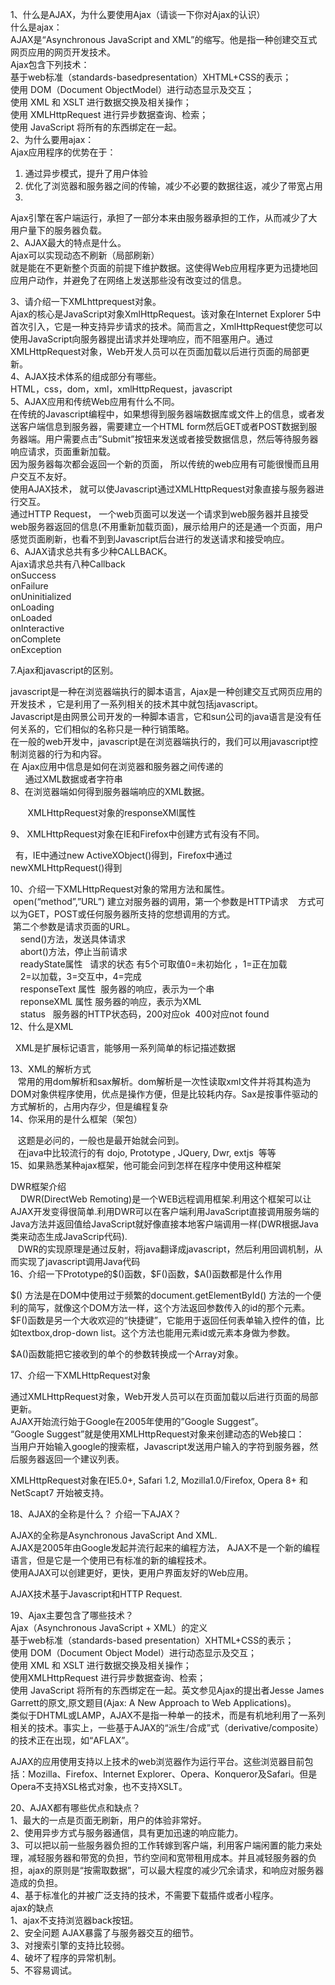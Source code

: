 1、什么是AJAX，为什么要使用Ajax（请谈一下你对Ajax的认识）  
什么是ajax：  
AJAX是“Asynchronous JavaScript and
XML”的缩写。他是指一种创建交互式网页应用的网页开发技术。  
Ajax包含下列技术：  
基于web标准（standards-basedpresentation）XHTML+CSS的表示；  
使用 DOM（Document ObjectModel）进行动态显示及交互；  
使用 XML 和 XSLT 进行数据交换及相关操作；  
使用 XMLHttpRequest 进行异步数据查询、检索；  
使用 JavaScript 将所有的东西绑定在一起。  
2、为什么要用ajax：  
Ajax应用程序的优势在于：  
1. 通过异步模式，提升了用户体验  
2. 优化了浏览器和服务器之间的传输，减少不必要的数据往返，减少了带宽占用  
3.
Ajax引擎在客户端运行，承担了一部分本来由服务器承担的工作，从而减少了大用户量下的服务器负载。  
2、AJAX最大的特点是什么。  
Ajax可以实现动态不刷新（局部刷新）  
就是能在不更新整个页面的前提下维护数据。这使得Web应用程序更为迅捷地回应用户动作，并避免了在网络上发送那些没有改变过的信息。  
  
3、请介绍一下XMLhttprequest对象。  
Ajax的核心是JavaScript对象XmlHttpRequest。该对象在Internet Explorer
5中首次引入，它是一种支持异步请求的技术。简而言之，XmlHttpRequest使您可以使用JavaScript向服务器提出请求并处理响应，而不阻塞用户。通过XMLHttpRequest对象，Web开发人员可以在页面加载以后进行页面的局部更新。  
4、AJAX技术体系的组成部分有哪些。  
HTML，css，dom，xml，xmlHttpRequest，javascript  
5、AJAX应用和传统Web应用有什么不同。  
在传统的Javascript编程中，如果想得到服务器端数据库或文件上的信息，或者发送客户端信息到服务器，需要建立一个HTML
form然后GET或者POST数据到服务器端。用户需要点击”Submit”按钮来发送或者接受数据信息，然后等待服务器响应请求，页面重新加载。  
因为服务器每次都会返回一个新的页面，
所以传统的web应用有可能很慢而且用户交互不友好。  
使用AJAX技术， 就可以使Javascript通过XMLHttpRequest对象直接与服务器进行交互。  
通过HTTP Request，
一个web页面可以发送一个请求到web服务器并且接受web服务器返回的信息(不用重新加载页面)，展示给用户的还是通一个页面，用户感觉页面刷新，也看不到到Javascript后台进行的发送请求和接受响应。  
6、AJAX请求总共有多少种CALLBACK。  
Ajax请求总共有八种Callback  
onSuccess  
onFailure  
onUninitialized  
onLoading  
onLoaded  
onInteractive  
onComplete  
onException

7.Ajax和javascript的区别。

javascript是一种在浏览器端执行的脚本语言，Ajax是一种创建交互式网页应用的开发技术
，它是利用了一系列相关的技术其中就包括javascript。  
Javascript是由网景公司开发的一种脚本语言，它和sun公司的java语言是没有任何关系的，它们相似的名称只是一种行销策略。  
在一般的web开发中，javascript是在浏览器端执行的，我们可以用javascript控制浏览器的行为和内容。  
在 Ajax应用中信息是如何在浏览器和服务器之间传递的  
      通过XML数据或者字符串  
8、在浏览器端如何得到服务器端响应的XML数据。

       XMLHttpRequest对象的responseXMl属性

9、 XMLHttpRequest对象在IE和Firefox中创建方式有没有不同。  
  
  有，IE中通过new ActiveXObject()得到，Firefox中通过newXMLHttpRequest()得到  
  
10、介绍一下XMLHttpRequest对象的常用方法和属性。  
 open(“method”,”URL”) 建立对服务器的调用，第一个参数是HTTP请求  
 方式可以为GET，POST或任何服务器所支持的您想调用的方式。  
 第二个参数是请求页面的URL。  
    send()方法，发送具体请求  
    abort()方法，停止当前请求  
    readyState属性   请求的状态 有5个可取值0=未初始化 ，1=正在加载  
    2=以加载，3=交互中，4=完成  
    responseText 属性  服务器的响应，表示为一个串  
    reponseXML 属性 服务器的响应，表示为XML  
    status   服务器的HTTP状态码，200对应ok  400对应not found  
12、什么是XML  
  
  XML是扩展标记语言，能够用一系列简单的标记描述数据  
  
13、XML的解析方式  
 
 常用的用dom解析和sax解析。dom解析是一次性读取xml文件并将其构造为DOM对象供程序使用，优点是操作方便，但是比较耗内存。Sax是按事件驱动的方式解析的，占用内存少，但是编程复杂  
14、你采用的是什么框架（架包）  
  
   这题是必问的，一般也是最开始就会问到。  
   在java中比较流行的有 dojo, Prototype , JQuery, Dwr, extjs  等等  
15、如果熟悉某种ajax框架，他可能会问到怎样在程序中使用这种框架  
  
DWR框架介绍  
    DWR(DirectWeb
Remoting)是一个WEB远程调用框架.利用这个框架可以让AJAX开发变得很简单.利用DWR可以在客户端利用JavaScript直接调用服务端的Java方法并返回值给JavaScript就好像直接本地客户端调用一样(DWR根据Java类来动态生成JavaScrip代码).  
 
 DWR的实现原理是通过反射，将java翻译成javascript，然后利用回调机制，从而实现了javascript调用Java代码  
16、介绍一下Prototype的\$()函数，\$F()函数，\$A()函数都是什么作用  
  
\$() 方法是在DOM中使用过于频繁的document.getElementById()
方法的一个便利的简写，就像这个DOM方法一样，这个方法返回参数传入的id的那个元素。  
\$F()函数是另一个大收欢迎的“快捷键”，它能用于返回任何表单输入控件的值，比如textbox,drop-down
list。这个方法也能用元素id或元素本身做为参数。

\$A()函数能把它接收到的单个的参数转换成一个Array对象。

17、介绍一下XMLHttpRequest对象  
  
通过XMLHttpRequest对象，Web开发人员可以在页面加载以后进行页面的局部更新。  
AJAX开始流行始于Google在2005年使用的”Google Suggest”。  
“Google Suggest”就是使用XMLHttpRequest对象来创建动态的Web接口：  
当用户开始输入google的搜索框，Javascript发送用户输入的字符到服务器，然后服务器返回一个建议列表。

XMLHttpRequest对象在IE5.0+, Safari 1.2, Mozilla1.0/Firefox, Opera 8+ 和NetScapt7
开始被支持。

18、AJAX的全称是什么？ 介绍一下AJAX？  
  
AJAX的全称是Asynchronous JavaScript And XML.  
AJAX是2005年由Google发起并流行起来的编程方法，
AJAX不是一个新的编程语言，但是它是一个使用已有标准的新的编程技术。  
使用AJAX可以创建更好，更快，更用户界面友好的Web应用。

AJAX技术基于Javascript和HTTP Request.

19、Ajax主要包含了哪些技术？  
Ajax（Asynchronous JavaScript + XML）的定义  
基于web标准（standards-based presentation）XHTML+CSS的表示；  
使用 DOM（Document Object Model）进行动态显示及交互；  
使用 XML 和 XSLT 进行数据交换及相关操作；  
使用XMLHttpRequest 进行异步数据查询、检索；  
使用 JavaScript 将所有的东西绑定在一起。英文参见Ajax的提出者Jesse James
Garrett的原文,原文题目(Ajax: A New Approach to Web Applications)。  
类似于DHTML或LAMP，AJAX不是指一种单一的技术，而是有机地利用了一系列相关的技术。事实上，一些基于AJAX的“派生/合成”式（derivative/composite）的技术正在出现，如“AFLAX”。

AJAX的应用使用支持以上技术的web浏览器作为运行平台。这些浏览器目前包括：Mozilla、Firefox、Internet
Explorer、Opera、Konqueror及Safari。但是Opera不支持XSL格式对象，也不支持XSLT。

20、AJAX都有哪些优点和缺点？  
1、最大的一点是页面无刷新，用户的体验非常好。  
2、使用异步方式与服务器通信，具有更加迅速的响应能力。  
3、可以把以前一些服务器负担的工作转嫁到客户端，利用客户端闲置的能力来处理，减轻服务器和带宽的负担，节约空间和宽带租用成本。并且减轻服务器的负担，ajax的原则是“按需取数据”，可以最大程度的减少冗余请求，和响应对服务器造成的负担。  
4、基于标准化的并被广泛支持的技术，不需要下载插件或者小程序。  
ajax的缺点  
1、ajax不支持浏览器back按钮。  
2、安全问题 AJAX暴露了与服务器交互的细节。  
3、对搜索引擎的支持比较弱。  
4、破坏了程序的异常机制。  
5、不容易调试。
